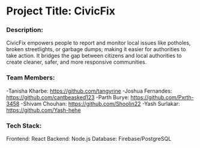 # Project Title: CivicFix

### Description:
CivicFix empowers people to report and monitor local issues like potholes, broken streetlights, or garbage dumps; making it easier for authorities to take action. It bridges the gap between citizens and local authorities to create cleaner, safer, and more responsive communities.

### Team Members:
-Tanisha Kharbe: https://github.com/tangyrine
-Joshua Fernandes: https://github.com/cantbeasked123
-Parth Burye: https://github.com/Pxrth-3458
-Shivam Chouhan: https://github.com/Shoolin22
-Yash Surlakar: https://github.com/Yash-hehe

### Tech Stack: 
Frontend: React
Backend: Node.js
Database: Firebase/PostgreSQL
